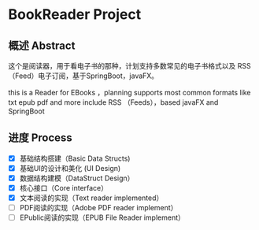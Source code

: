 # BookReader Project

## 概述 Abstract

这个是阅读器，用于看电子书的那种，计划支持多数常见的电子书格式以及
RSS（Feed）电子订阅，基于SpringBoot，javaFX。

this is a Reader for EBooks ，planning supports most common formats like txt epub pdf and more
include RSS （Feeds），based javaFX and SpringBoot

## 进度 Process

 - [x] 基础结构搭建（Basic Data Structs)
 - [x] 基础UI的设计和美化 (UI Design)
 - [x] 数据结构建模（DataStruct Design）
 - [x] 核心接口（Core interface）
 - [x] 文本阅读的实现（Text reader implemented）
 - [ ] PDF阅读的实现（Adobe PDF reader implement）
 - [ ] EPublic阅读的实现（EPUB File Reader implement）
